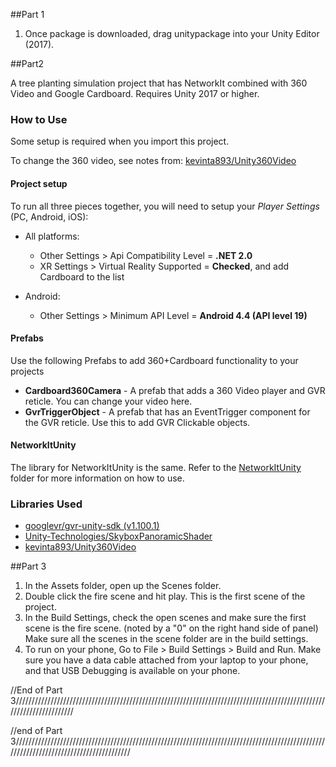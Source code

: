 
##Part 1
1. Once package is downloaded, drag unitypackage into your Unity Editor (2017).

##Part2

A tree planting simulation project that has NetworkIt combined with 360 Video and Google Cardboard. Requires Unity 2017 or higher.

### How to Use
Some setup is required when you import this project. 

To change the 360 video, see notes from: [kevinta893/Unity360Video](https://github.com/kevinta893/Unity360Video)

#### Project setup
To run all three pieces together, you will need to setup your *Player Settings* (PC, Android, iOS):
* All platforms:
  * Other Settings > Api Compatibility Level = **.NET 2.0**
  * XR Settings > Virtual Reality Supported = **Checked**, and add Cardboard to the list

* Android:
  * Other Settings > Minimum API Level = **Android 4.4 (API level 19)**

#### Prefabs
Use the following Prefabs to add 360+Cardboard functionality to your projects
* **Cardboard360Camera** - A prefab that adds a 360 Video player and GVR reticle. You can change your video here.
* **GvrTriggerObject** - A prefab that has an EventTrigger component for the GVR reticle. Use this to add GVR Clickable objects.

#### NetworkItUnity
The library for NetworkItUnity is the same. Refer to the [NetworkItUnity](https://github.com/kevinta893/NetworkIt/tree/master/NetworkItUnity) folder for more information on how to use.

### Libraries Used
* [googlevr/gvr-unity-sdk (v1.100.1)](https://github.com/googlevr/gvr-unity-sdk)
* [Unity-Technologies/SkyboxPanoramicShader](https://github.com/Unity-Technologies/SkyboxPanoramicShader)
* [kevinta893/Unity360Video](https://github.com/kevinta893/Unity360Video)

##Part 3
1. In the Assets folder, open up the Scenes folder.
2. Double click the fire scene and hit play. This is the first scene of the project.
3. In the Build Settings, check the open scenes and make sure the first scene is the fire scene. (noted by a "0" on the right hand side of panel)
	Make sure all the scenes in the scene folder are in the build settings.
4. To run on your phone, Go to File > Build Settings > Build and Run. 
	Make sure you have a data cable attached from your laptop to your phone, 
	and that USB Debugging is available on your phone. 
	
//End of Part 3//////////////////////////////////////////////////////////////////////////////////////////////////////////////////////




//end of Part 3////////////////////////////////////////////////////////////////////////////////////////////////////////////////////////////////////////


